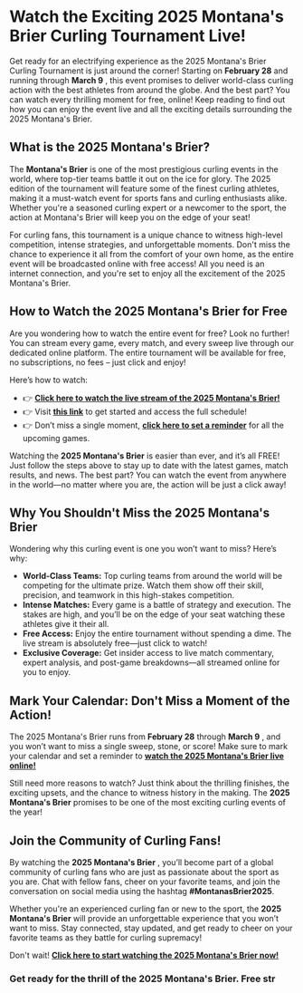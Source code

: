# Watch the Exciting 2025 Montana's Brier Curling Tournament Live!

Get ready for an electrifying experience as the 2025 Montana's Brier Curling Tournament is just around the corner! Starting on **February 28** and running through **March 9** , this event promises to deliver world-class curling action with the best athletes from around the globe. And the best part? You can watch every thrilling moment for free, online! Keep reading to find out how you can enjoy the event live and all the exciting details surrounding the 2025 Montana's Brier.

## What is the 2025 Montana's Brier?

The **Montana's Brier** is one of the most prestigious curling events in the world, where top-tier teams battle it out on the ice for glory. The 2025 edition of the tournament will feature some of the finest curling athletes, making it a must-watch event for sports fans and curling enthusiasts alike. Whether you're a seasoned curling expert or a newcomer to the sport, the action at Montana's Brier will keep you on the edge of your seat!

For curling fans, this tournament is a unique chance to witness high-level competition, intense strategies, and unforgettable moments. Don't miss the chance to experience it all from the comfort of your own home, as the entire event will be broadcasted online with free access! All you need is an internet connection, and you're set to enjoy all the excitement of the 2025 Montana's Brier.

## How to Watch the 2025 Montana's Brier for Free

Are you wondering how to watch the entire event for free? Look no further! You can stream every game, every match, and every sweep live through our dedicated online platform. The entire tournament will be available for free, no subscriptions, no fees – just click and enjoy!

Here’s how to watch:

- 👉 [**Click here to watch the live stream of the 2025 Montana's Brier!**](https://tinyurl.com/livestreamfreeo?st=2025montanasbrier&si=gh)
- 👉 Visit [**this link**](https://tinyurl.com/livestreamfreeo?st=2025montanasbrier&si=gh) to get started and access the full schedule!
- 👉 Don’t miss a single moment, [**click here to set a reminder**](https://tinyurl.com/livestreamfreeo?st=2025montanasbrier&si=gh) for all the upcoming games.

Watching the **2025 Montana's Brier** is easier than ever, and it’s all FREE! Just follow the steps above to stay up to date with the latest games, match results, and news. The best part? You can watch the event from anywhere in the world—no matter where you are, the action will be just a click away!

## Why You Shouldn't Miss the 2025 Montana's Brier

Wondering why this curling event is one you won’t want to miss? Here’s why:

- **World-Class Teams:** Top curling teams from around the world will be competing for the ultimate prize. Watch them show off their skill, precision, and teamwork in this high-stakes competition.
- **Intense Matches:** Every game is a battle of strategy and execution. The stakes are high, and you’ll be on the edge of your seat watching these athletes give it their all.
- **Free Access:** Enjoy the entire tournament without spending a dime. The live stream is absolutely free—just click to watch!
- **Exclusive Coverage:** Get insider access to live match commentary, expert analysis, and post-game breakdowns—all streamed online for you to enjoy.

## Mark Your Calendar: Don't Miss a Moment of the Action!

The 2025 Montana's Brier runs from **February 28** through **March 9** , and you won’t want to miss a single sweep, stone, or score! Make sure to mark your calendar and set a reminder to [**watch the 2025 Montana's Brier live online!**](https://tinyurl.com/livestreamfreeo?st=2025montanasbrier&si=gh)

Still need more reasons to watch? Just think about the thrilling finishes, the exciting upsets, and the chance to witness history in the making. The **2025 Montana's Brier** promises to be one of the most exciting curling events of the year!

## Join the Community of Curling Fans!

By watching the **2025 Montana's Brier** , you’ll become part of a global community of curling fans who are just as passionate about the sport as you are. Chat with fellow fans, cheer on your favorite teams, and join the conversation on social media using the hashtag **#MontanasBrier2025**.

Whether you're an experienced curling fan or new to the sport, the **2025 Montana's Brier** will provide an unforgettable experience that you won’t want to miss. Stay connected, stay updated, and get ready to cheer on your favorite teams as they battle for curling supremacy!

Don't wait! [**Click here to start watching the 2025 Montana's Brier now!**](https://tinyurl.com/livestreamfreeo?st=2025montanasbrier&si=gh)

### Get ready for the thrill of the 2025 Montana's Brier. Free str

